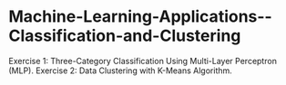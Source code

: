 # Machine-Learning-Applications--Classification-and-Clustering
 Exercise 1: Three-Category Classification Using Multi-Layer Perceptron (MLP). Exercise 2: Data Clustering with K-Means Algorithm.
